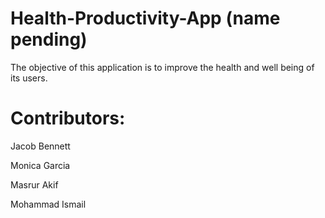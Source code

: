 # Health-Productivity-App (name pending)
The objective of this application is to improve the health and well being of its users.

# Contributors:
Jacob Bennett

Monica Garcia

Masrur Akif

Mohammad Ismail
